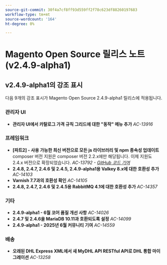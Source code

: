 ```yaml
---
source-git-commit: 30f4a7cf8ff93d559ff2f78c623df88260197683
workflow-type: tm+mt
source-wordcount: '164'
ht-degree: 0%

---
```

# Magento Open Source 릴리스 노트(v2.4.9-alpha1)

## v2.4.9-alpha1의 강조 표시

다음 9개의 강조 표시가 Magento Open Source 2.4.9-alpha1 릴리스에 적용됩니다.

### 관리자 UI

* __관리자 UI에서 카탈로그 가격 규칙 그리드에 대한 &quot;동작&quot; 메뉴 추가__
  _AC-13916_

### 프레임워크

* __[파트2] - 사용 가능한 최신 버전으로 모든 js 라이브러리 및 npm 종속성 업데이트__
composer 버전 지원은 composer 버전 2.2.x에만 해당됩니다. 이제 지원도 2.4.x 버전으로 확장되었습니다.
  _AC-13792 - [GitHub 코드 기여](https://github.com/magento/magento2/commit/19844aa0)_
* __2.4.8, 2.4.7, 2.4.6 및 2.4.5, 2.4.9-alpha1용 Valkey 8.x에 대한 호환성 추가__
  _AC-14103_
* __Varnish 7.7과의 호환성 확인__
  _AC-14105_
* __2.4.8, 2.4.7, 2.4.6 및 2.4.5용 RabbitMQ 4.1에 대한 호환성 추가__
  _AC-14357_

### 기타

* __2.4.9-alpha1 - 6월 코어 품질 개선 사항__
  _AC-14026_
* __2.4.7 및 2.4.6을 MariaDB 10.11과 호환되도록 설정__
  _AC-14099_
* __2.4.9-alpha1 - 2025년 6월 커뮤니티 기여__
  _AC-14559_

### 배송

* __오래된 DHL Express XML에서 새 MyDHL API RESTful API로 DHL 통합 마이그레이션__
  _AC-13258_
